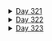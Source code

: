 <details><summary><u>Day 321</u></summary><p>

- ✅ [Completed  Daily Workout Problem in Elevate]()
- ✅ [Completed Daily Workout Problem in lumosity]()
- ✅ Chess.com 
  - ✅ [Solved Some Puzzles]()
- ✅ KEYBR.com
  - ✅ [Typing practice]()
- ✅ Fitness
  - ✅ [Went for Gym]()
      - Current weight - 98

</p></details> 

<details><summary><u>Day 322</u></summary><p>

- ✅ [Completed  Daily Workout Problem in Elevate]()
- ✅ [Completed Daily Workout Problem in lumosity]()
- ✅ Chess.com 
  - ✅ [Solved Some Puzzles]()
- ✅ KEYBR.com
  - ✅ [Typing practice]()
- ✅ Fitness
  - ✅ [Went for Gym]()
      - Current weight - 97.8  

</p></details> 
<details><summary><u>Day 323</u></summary><p>

- ✅ [Completed  Daily Workout Problem in Elevate]()
- ✅ [Completed Daily Workout Problem in lumosity]()
- ✅ Chess.com 
  - ✅ [Solved Some Puzzles]()
- ✅ KEYBR.com
  - ✅ [Typing practice]()
- ✅ Fitness
  - ✅ [Went for Gym]()
      - Current weight - 97.4  

</p></details> 


